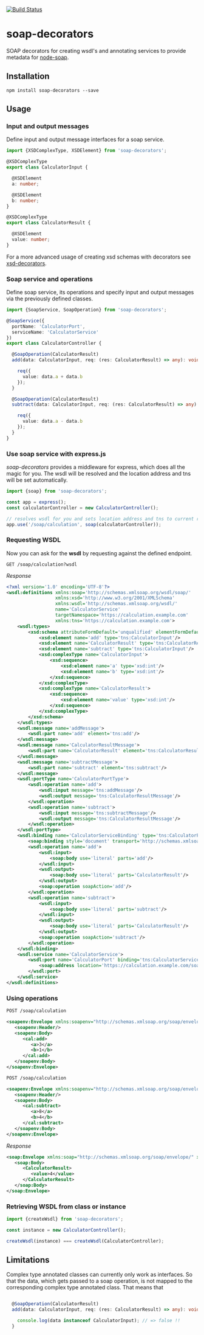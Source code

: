 [![Build Status](https://travis-ci.org/RobinBuschmann/soap-typescript.png?branch=master)](https://travis-ci.org/RobinBuschmann/soap-typescript)

# soap-decorators
SOAP decorators for creating wsdl's and annotating services to provide metadata for [node-soap](https://github.com/vpulim/node-soap).

## Installation
```
npm install soap-decorators --save
```

## Usage

### Input and output messages
Define input and output message interfaces for a soap service.
```typescript
import {XSDComplexType, XSDElement} from 'soap-decorators';

@XSDComplexType
export class CalculatorInput {

  @XSDElement
  a: number;

  @XSDElement
  b: number;
}

@XSDComplexType
export class CalculatorResult {

  @XSDElement
  value: number;
}
```
For a more advanced usage of creating xsd schemas with decorators 
see [xsd-decorators](https://github.com/RobinBuschmann/xsd-decorators).

### Soap service and operations
Define soap service, its operations and specify input and output 
messages via the previously defined classes.
```typescript
import {SoapService, SoapOperation} from 'soap-decorators';

@SoapService({
  portName: 'CalculatorPort',
  serviceName: 'CalculatorService'
})
export class CalculatorController {

  @SoapOperation(CalculatorResult)
  add(data: CalculatorInput, req: (res: CalculatorResult) => any): void {

    req({
      value: data.a + data.b
    });
  }

  @SoapOperation(CalculatorResult)
  subtract(data: CalculatorInput, req: (res: CalculatorResult) => any): void {

    req({
      value: data.a - data.b
    });
  }
}
```

### Use soap service with express.js
*soap-decorators* provides a middleware for express, which does
all the magic for you. The wsdl will be resolved and the location 
address and tns will be set automatically.
```typescript
import {soap} from 'soap-decorators';

const app = express();
const calculatorController = new CalculatorController();

// resolves wsdl for you and sets location address and tns to current requested url
app.use('/soap/calculation', soap(calculatorController));
```

### Requesting WSDL
Now you can ask for the **wsdl** by requesting against the defined
endpoint.
```
GET /soap/calculation?wsdl
```
*Response*
```xml
<?xml version='1.0' encoding='UTF-8'?>
<wsdl:definitions xmlns:soap='http://schemas.xmlsoap.org/wsdl/soap/' 
                  xmlns:xsd='http://www.w3.org/2001/XMLSchema' 
                  xmlns:wsdl='http://schemas.xmlsoap.org/wsdl/' 
                  name='CalculatorService' 
                  targetNamespace='https://calculation.example.com'
                  xmlns:tns='https://calculation.example.com'>
    <wsdl:types>
        <xsd:schema attributeFormDefault='unqualified' elementFormDefault='unqualified' xmlns:xsd='http://www.w3.org/2001/XMLSchema' targetNamespace='https://calculation.example.com'>
            <xsd:element name='add' type='tns:CalculatorInput'/>
            <xsd:element name='CalculatorResult' type='tns:CalculatorResult'/>
            <xsd:element name='subtract' type='tns:CalculatorInput'/>
            <xsd:complexType name='CalculatorInput'>
                <xsd:sequence>
                    <xsd:element name='a' type='xsd:int'/>
                    <xsd:element name='b' type='xsd:int'/>
                </xsd:sequence>
            </xsd:complexType>
            <xsd:complexType name='CalculatorResult'>
                <xsd:sequence>
                    <xsd:element name='value' type='xsd:int'/>
                </xsd:sequence>
            </xsd:complexType>
        </xsd:schema>
    </wsdl:types>
    <wsdl:message name='addMessage'>
        <wsdl:part name='add' element='tns:add'/>
    </wsdl:message>
    <wsdl:message name='CalculatorResultMessage'>
        <wsdl:part name='CalculatorResult' element='tns:CalculatorResult'/>
    </wsdl:message>
    <wsdl:message name='subtractMessage'>
        <wsdl:part name='subtract' element='tns:subtract'/>
    </wsdl:message>
    <wsdl:portType name='CalculatorPortType'>
        <wsdl:operation name='add'>
            <wsdl:input message='tns:addMessage'/>
            <wsdl:output message='tns:CalculatorResultMessage'/>
        </wsdl:operation>
        <wsdl:operation name='subtract'>
            <wsdl:input message='tns:subtractMessage'/>
            <wsdl:output message='tns:CalculatorResultMessage'/>
        </wsdl:operation>
    </wsdl:portType>
    <wsdl:binding name='CalculatorServiceBinding' type='tns:CalculatorPortType'>
        <soap:binding style='document' transport='http://schemas.xmlsoap.org/soap/http'/>
        <wsdl:operation name='add'>
            <wsdl:input>
                <soap:body use='literal' parts='add'/>
            </wsdl:input>
            <wsdl:output>
                <soap:body use='literal' parts='CalculatorResult'/>
            </wsdl:output>
            <soap:operation soapAction='add'/>
        </wsdl:operation>
        <wsdl:operation name='subtract'>
            <wsdl:input>
                <soap:body use='literal' parts='subtract'/>
            </wsdl:input>
            <wsdl:output>
                <soap:body use='literal' parts='CalculatorResult'/>
            </wsdl:output>
            <soap:operation soapAction='subtract'/>
        </wsdl:operation>
    </wsdl:binding>
    <wsdl:service name='CalculatorService'>
        <wsdl:port name='CalculatorPort' binding='tns:CalculatorServiceBinding'>
            <soap:address location='https://calculation.example.com/soap/v1'/>
        </wsdl:port>
    </wsdl:service>
</wsdl:definitions>
```
### Using operations
```xml
POST /soap/calculation

<soapenv:Envelope xmlns:soapenv="http://schemas.xmlsoap.org/soap/envelope/" xmlns:cal="https://calculation.example.com">
   <soapenv:Header/>
   <soapenv:Body>
      <cal:add>
         <a>3</a>
         <b>1</b>
      </cal:add>
   </soapenv:Body>
</soapenv:Envelope>
```
```xml
POST /soap/calculation

<soapenv:Envelope xmlns:soapenv="http://schemas.xmlsoap.org/soap/envelope/" xmlns:cal="https://calculation.example.com">
   <soapenv:Header/>
   <soapenv:Body>
      <cal:subtract>
         <a>8</a>
         <b>4</b>
      </cal:subtract>
   </soapenv:Body>
</soapenv:Envelope>
```
*Response*
```xml
<soap:Envelope xmlns:soap="http://schemas.xmlsoap.org/soap/envelope/" xmlns:tns="http://localhost:3000/calculation">
   <soap:Body>
      <CalculatorResult>
         <value>4</value>
      </CalculatorResult>
   </soap:Body>
</soap:Envelope>
```
### Retrieving WSDL from class or instance
```typescript
import {createWsdl} from 'soap-decorators';

const instance = new CalculatorController();

createWsdl(instance) === createWsdl(CalculatorController);
```

## Limitations
Complex type annotated classes can currently only work as interfaces.
So that the data, which gets passed to a soap operation, is not mapped
to the corresponding complex type annotated class. That means that
```typescript

  @SoapOperation(CalculatorResult)
  add(data: CalculatorInput, req: (res: CalculatorResult) => any): void {

    console.log(data instanceof CalculatorInput); // => false !!
  }
```